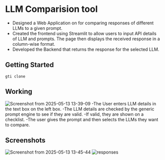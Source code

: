 # LLM Comparision tool
- Designed a Web Application on for comparing responses of different LLMs to a given prompt.
- Created the frontend using Streamlit to allow users to input API details of LLM and prompts. The page then displays the
received response in a column-wise format.
- Developed the Backend that returns the response for the selected LLM.

## Getting Started
```shell
gti clone
```

## Working

![Screenshot from 2025-05-13 13-39-09](https://github.com/user-attachments/assets/397ec91c-20ca-45b8-88cc-1fd59f7c82f6)
-The User enters LLM details in the text box on the left box.
-The LLM details are checked by the generic prompt engine to see if they
are valid.
-If valid, they are shown on a checklist.
-The user gives the prompt and then selects the LLMs they want to compare.

## Screenshots 

![Screenshot from 2025-05-13 13-45-44](https://github.com/user-attachments/assets/8da40783-ab7c-4be4-90e4-51d115f4909a)
![responses](https://github.com/user-attachments/assets/5d7ab76c-d22e-4d1a-bcbb-53d9e5d7402c)

